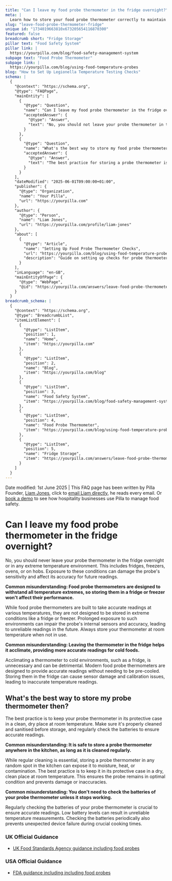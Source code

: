 ```yaml
---
title: "Can I leave my food probe thermometer in the fridge overnight?"
meta: |
  Learn how to store your food probe thermometer correctly to maintain accuracy and avoid damage. Never leave it in the fridge overnight.
slug: "leave-food-probe-thermometer-fridge"
unique id: "1734019663810x673205654116870300"
featured: false
breadcrumb short: "Fridge Storage"
pillar text: "Food Safety System"
pillar link: |
  https://yourpilla.com/blog/food-safety-management-system
subpage text: "Food Probe Thermometer"
subpage link: |
  https://yourpilla.com/blog/using-food-temperature-probes
blog: "How to Set Up Legionella Temperature Testing Checks"
schema: |
  {
    "@context": "https://schema.org",
    "@type": "FAQPage",
    "mainEntity": [
      {
        "@type": "Question",
        "name": "Can I leave my food probe thermometer in the fridge overnight?",
        "acceptedAnswer": {
          "@type": "Answer",
          "text": "No, you should not leave your probe thermometer in the fridge overnight or in any extreme temperature environment such as fridges, freezers, ovens, or on hobs. Exposure to these conditions can damage the probe's sensitivity, affecting its accuracy for future readings. Always store the thermometer at room temperature when not in use."
        }
      },
      {
        "@type": "Question",
        "name": "What's the best way to store my food probe thermometer?",
        "acceptedAnswer": {
          "@type": "Answer",
          "text": "The best practice for storing a probe thermometer is in its protective case in a clean, dry place at room temperature. Ensure it's properly cleaned and sanitised before storage, and regularly check the batteries to maintain accurate readings."
        }
      }
    ],
    "dateModified": "2025-06-01T09:00:00+01:00",
    "publisher": {
      "@type": "Organization",
      "name": "Your Pilla",
      "url": "https://yourpilla.com"
    },
    "author": {
      "@type": "Person",
      "name": "Liam Jones",
      "url": "https://yourpilla.com/profile/liam-jones"
    },
    "about": [
      {
        "@type": "Article",
        "name": "Setting Up Food Probe Thermometer Checks",
        "url": "https://yourpilla.com/blog/using-food-temperature-probes",
        "description": "Guide on setting up checks for probe thermoeters to ensure accuracy and compliance."
      }
    ],
    "inLanguage": "en-GB",
    "mainEntityOfPage": {
      "@type": "WebPage",
      "@id": "https://yourpilla.com/answers/leave-food-probe-thermometer-fridge"
    }
  }
breadcrumb_schema: |
  {
    "@context": "https://schema.org",
    "@type": "BreadcrumbList",
    "itemListElement": [
      {
        "@type": "ListItem",
        "position": 1,
        "name": "Home",
        "item": "https://yourpilla.com"
      },
      {
        "@type": "ListItem",
        "position": 2,
        "name": "Blog",
        "item": "https://yourpilla.com/blog"
      },
      {
        "@type": "ListItem",
        "position": 3,
        "name": "Food Safety System",
        "item": "https://yourpilla.com/blog/food-safety-management-system"
      },
      {
        "@type": "ListItem",
        "position": 4,
        "name": "Food Probe Thermometer",
        "item": "https://yourpilla.com/blog/using-food-temperature-probes"
      },
      {
        "@type": "ListItem",
        "position": 5,
        "name": "Fridge Storage",
        "item": "https://yourpilla.com/answers/leave-food-probe-thermometer-fridge"
      }
    ]
  }
---
```


Date modified: 1st June 2025 | This FAQ page has been written by Pilla Founder, [Liam Jones](https://yourpilla.com/profile/liam-jones), click to [email Liam directly](https://mailto:liam@yourpilla.com/), he reads every email. Or [book a demo](https://calendly.com/pilla/demo) to see how hospitality businesses use Pilla to manage food safety.

# Can I leave my food probe thermometer in the fridge overnight?

No, you should never leave your probe thermometer in the fridge overnight or in any extreme temperature environment. This includes fridges, freezers, ovens, or on hobs. Exposure to these conditions can damage the probe's sensitivity and affect its accuracy for future readings.

**Common misunderstanding: Food probe thermometers are designed to withstand all temperature extremes, so storing them in a fridge or freezer won't affect their performance.**

While food probe thermometers are built to take accurate readings at various temperatures, they are not designed to be stored in extreme conditions like a fridge or freezer. Prolonged exposure to such environments can impair the probe's internal sensors and accuracy, leading to unreliable readings in the future. Always store your thermometer at room temperature when not in use.

**Common misunderstanding: Leaving the thermometer in the fridge helps it acclimate, providing more accurate readings for cold foods.**

Acclimating a thermometer to cold environments, such as a fridge, is unnecessary and can be detrimental. Modern food probe thermometers are designed to provide accurate readings without needing to be pre-cooled. Storing them in the fridge can cause sensor damage and calibration issues, leading to inaccurate temperature readings.

## What's the best way to store my probe thermometer then?

The best practice is to keep your probe thermometer in its protective case in a clean, dry place at room temperature. Make sure it's properly cleaned and sanitised before storage, and regularly check the batteries to ensure accurate readings.

**Common misunderstanding: It is safe to store a probe thermometer anywhere in the kitchen, as long as it is cleaned regularly.**

While regular cleaning is essential, storing a probe thermometer in any random spot in the kitchen can expose it to moisture, heat, or contamination. The best practice is to keep it in its protective case in a dry, clean place at room temperature. This ensures the probe remains in optimal condition and prevents damage or inaccuracies.

**Common misunderstanding: You don't need to check the batteries of your probe thermometer unless it stops working.**

Regularly checking the batteries of your probe thermometer is crucial to ensure accurate readings. Low battery levels can result in unreliable temperature measurements. Checking the batteries periodically also prevents unexpected device failure during crucial cooking times.

### UK Official Guidance

-   [UK Food Standards Agency guidance including food probes](https://www.food.gov.uk/safety-hygiene/cooking-your-food)

### USA Official Guidance

-   [FDA guidance including including food probes](https://www.fda.gov/food/buy-store-serve-safe-food/refrigerator-thermometers-cold-facts-about-food-safety?utm_source=chatgpt.com)